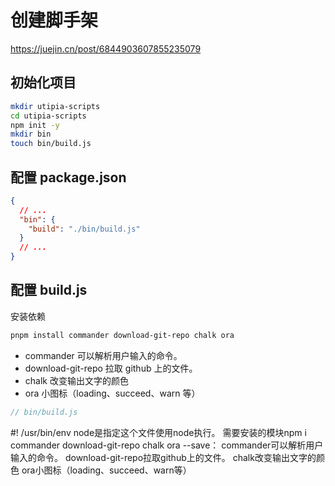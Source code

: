 # 创建脚手架

https://juejin.cn/post/6844903607855235079

## 初始化项目

```bash
mkdir utipia-scripts
cd utipia-scripts
npm init -y
mkdir bin
touch bin/build.js
```

## 配置 package.json

```json
{
  // ...
  "bin": {
    "build": "./bin/build.js"
  }
  // ...
}
```

## 配置 build.js

安装依赖

```bash
pnpm install commander download-git-repo chalk ora
```

- commander 可以解析用户输入的命令。
- download-git-repo 拉取 github 上的文件。
- chalk 改变输出文字的颜色
- ora 小图标（loading、succeed、warn 等）

```js
// bin/build.js


```

#! /usr/bin/env node是指定这个文件使用node执行。
需要安装的模块npm i commander download-git-repo chalk ora --save：
commander可以解析用户输入的命令。
download-git-repo拉取github上的文件。
chalk改变输出文字的颜色
ora小图标（loading、succeed、warn等）
